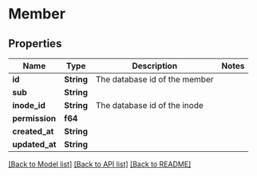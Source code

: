 # Member

## Properties

Name | Type | Description | Notes
------------ | ------------- | ------------- | -------------
**id** | **String** | The database id of the member | 
**sub** | **String** |  | 
**inode_id** | **String** | The database id of the inode | 
**permission** | **f64** |  | 
**created_at** | **String** |  | 
**updated_at** | **String** |  | 

[[Back to Model list]](../README.md#documentation-for-models) [[Back to API list]](../README.md#documentation-for-api-endpoints) [[Back to README]](../README.md)


